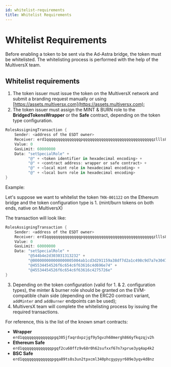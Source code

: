 ```yaml
---
id: whitelist-requirements
title: Whitelist Requirements
---
```


[comment]: # (mx-abstract)

# Whitelist Requirements

[comment]: # (mx-abstract)

Before enabling a token to be sent via the Ad-Astra bridge, the token must be whitelisted.
The whitelisting process is performed with the help of the MultiversX team.

[comment]: # (mx-context-auto)

## Whitelist requirements

1. The token issuer must issue the token on the MultiversX network and submit a branding request manually or using [https://assets.multiversx.com](https://assets.multiversx.com);
2. The token issuer must assign the MINT & BURN role to the **BridgedTokensWrapper** or the **Safe** contract, depending on the 
token type configuration.

```rust
RolesAssigningTransaction {
    Sender: <address of the ESDT owner>
    Receiver: erd1qqqqqqqqqqqqqqqpqqqqqqqqqqqqqqqqqqqqqqqqqqqqqqqzllls8a5w6u
    Value: 0
    GasLimit: 60000000
    Data: "setSpecialRole" +
          "@" + <token identifier in hexadecimal encoding> +
          "@" + <contract address: wrapper or safe contract> +
          "@" + <local mint role in hexadecimal encoding> +
          "@" + <local burn role in hexadecimal encoding>
}
```

Example: 

Let's suppose we want to whitelist the token `TKN-001122` on the Ethereum bridge and the token configuration type is 1. 
(mint/burn tokens on both ends, native on MultiversX)

The transaction will look like:

```rust
RolesAssigningTransaction {
    Sender: <address of the ESDT owner>
    Receiver: erd1qqqqqqqqqqqqqqqpqqqqqqqqqqqqqqqqqqqqqqqqqqqqqqqzllls8a5w6u
    Value: 0
    GasLimit: 60000000
    Data: "setSpecialRole" +
          "@544b4e2d303031313232" +
          "@000000000000000005004ab1cd3d291159a38df7d2a1c498c9d7a7e3047ccc48" +
          "@45534454526f6c654c6f63616c4d696e74" +
          "@45534454526f6c654c6f63616c4275726e"
}
```

3. Depending on the token configuration (valid for 1. & 2. configuration types), the minter & burner role should be granted on
the EVM-compatible chain side (depending on the ERC20 contract variant, `addMinter` and `addBurner` endpoints can be used);
4. MultiversX team will complete the whitelisting process by issuing the required transactions.
   
For reference, this is the list of the known smart contracts:
* **Wrapper** `erd1qqqqqqqqqqqqqpgq305jfaqrdxpzjgf9y5gvzh60mergh866yfkqzqjv2h`
* **Ethereum Safe** `erd1qqqqqqqqqqqqqpgqf2cu60ffz9v68r0h62sufxxf67n7xprue3yq4ap4k2`
* **BSC Safe** `erd1qqqqqqqqqqqqqpgqa89ts8s3un2tpxcml340phcgypyyr609e3yqv4d8nz`